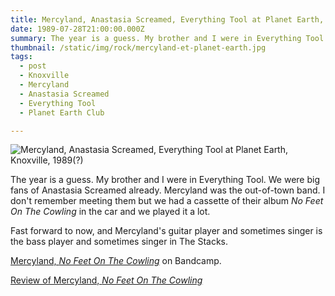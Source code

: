 ```yaml
---
title: Mercyland, Anastasia Screamed, Everything Tool at Planet Earth, Knoxville, 1989(?)
date: 1989-07-28T21:00:00.000Z
summary: The year is a guess. My brother and I were in Everything Tool. Mercyland was the out-of-town band. I don't remember meeting them but we had a cassette of their album in the car and we played it a lot.
thumbnail: /static/img/rock/mercyland-et-planet-earth.jpg
tags:
  - post 
  - Knoxville 
  - Mercyland
  - Anastasia Screamed
  - Everything Tool
  - Planet Earth Club

---
```


![Mercyland, Anastasia Screamed, Everything Tool at Planet Earth, Knoxville, 1989(?)](/static/img/rock/mercyland-et-planet-earth.jpg "Planet Earth Flyer, Knoxville TN")

The year is a guess. My brother and I were in Everything Tool. We were big fans of Anastasia Screamed already. Mercyland was the out-of-town band. I don't remember meeting them but we had a cassette of their album *No Feet On The Cowling* in the car and we played it a lot. 

Fast forward to now, and Mercyland's guitar player and sometimes singer is the bass player and sometimes singer in The Stacks. 

[Mercyland, *No Feet On The Cowling*](https://mercyland.bandcamp.com/releases) on Bandcamp.

[Review of Mercyland, *No Feet On The Cowling*](http://wilfullyobscure.blogspot.com/2007/10/mercyland-no-feet-on-cowling-1989.html)
